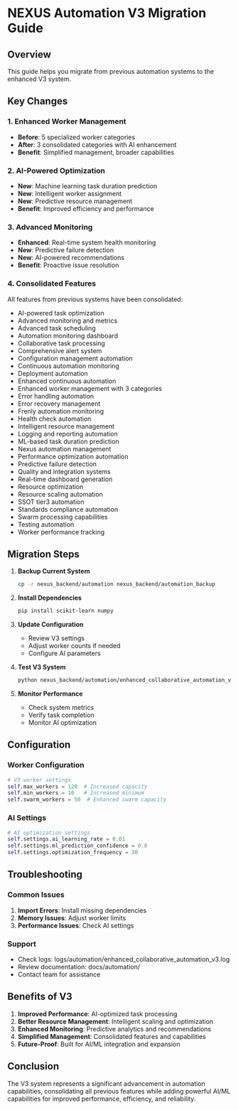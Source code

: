 # NEXUS Automation V3 Migration Guide

## Overview

This guide helps you migrate from previous automation systems to the enhanced V3 system.

## Key Changes

### 1. Enhanced Worker Management

- **Before**: 5 specialized worker categories
- **After**: 3 consolidated categories with AI enhancement
- **Benefit**: Simplified management, broader capabilities

### 2. AI-Powered Optimization

- **New**: Machine learning task duration prediction
- **New**: Intelligent worker assignment
- **New**: Predictive resource management
- **Benefit**: Improved efficiency and performance

### 3. Advanced Monitoring

- **Enhanced**: Real-time system health monitoring
- **New**: Predictive failure detection
- **New**: AI-powered recommendations
- **Benefit**: Proactive issue resolution

### 4. Consolidated Features

All features from previous systems have been consolidated:

- AI-powered task optimization
- Advanced monitoring and metrics
- Advanced task scheduling
- Automation monitoring dashboard
- Collaborative task processing
- Comprehensive alert system
- Configuration management automation
- Continuous automation monitoring
- Deployment automation
- Enhanced continuous automation
- Enhanced worker management with 3 categories
- Error handling automation
- Error recovery management
- Frenly automation monitoring
- Health check automation
- Intelligent resource management
- Logging and reporting automation
- ML-based task duration prediction
- Nexus automation management
- Performance optimization automation
- Predictive failure detection
- Quality and integration systems
- Real-time dashboard generation
- Resource optimization
- Resource scaling automation
- SSOT tier3 automation
- Standards compliance automation
- Swarm processing capabilities
- Testing automation
- Worker performance tracking

## Migration Steps

1. **Backup Current System**

   ```bash
   cp -r nexus_backend/automation nexus_backend/automation_backup
   ```

2. **Install Dependencies**

   ```bash
   pip install scikit-learn numpy
   ```

3. **Update Configuration**
   - Review V3 settings
   - Adjust worker counts if needed
   - Configure AI parameters

4. **Test V3 System**

   ```bash
   python nexus_backend/automation/enhanced_collaborative_automation_v3.py
   ```

5. **Monitor Performance**
   - Check system metrics
   - Verify task completion
   - Monitor AI optimization

## Configuration

### Worker Configuration

```python
# V3 worker settings
self.max_workers = 120  # Increased capacity
self.min_workers = 10   # Increased minimum
self.swarm_workers = 50  # Enhanced swarm capacity
```

### AI Settings

```python
# AI optimization settings
self.settings.ai_learning_rate = 0.01
self.settings.ml_prediction_confidence = 0.8
self.settings.optimization_frequency = 30
```

## Troubleshooting

### Common Issues

1. **Import Errors**: Install missing dependencies
2. **Memory Issues**: Adjust worker limits
3. **Performance Issues**: Check AI settings

### Support

- Check logs: logs/automation/enhanced_collaborative_automation_v3.log
- Review documentation: docs/automation/
- Contact team for assistance

## Benefits of V3

1. **Improved Performance**: AI-optimized task processing
2. **Better Resource Management**: Intelligent scaling and optimization
3. **Enhanced Monitoring**: Predictive analytics and recommendations
4. **Simplified Management**: Consolidated features and capabilities
5. **Future-Proof**: Built for AI/ML integration and expansion

## Conclusion

The V3 system represents a significant advancement in automation capabilities,
consolidating all previous features while adding powerful AI/ML capabilities
for improved performance, efficiency, and reliability.
